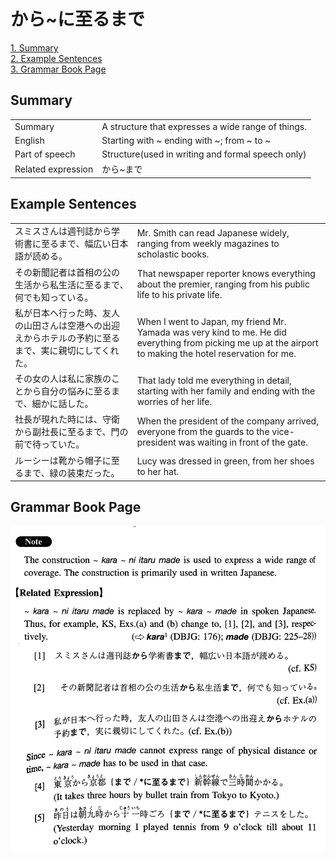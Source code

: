 # から~に至るまで

[1. Summary](#summary)<br>
[2. Example Sentences](#example-sentences)<br>
[3. Grammar Book Page](#grammar-book-page)<br>


## Summary

<table><tr>   <td>Summary</td>   <td>A structure that expresses a wide range of things.</td></tr><tr>   <td>English</td>   <td>Starting with ~ ending with ~; from ~ to ~</td></tr><tr>   <td>Part of speech</td>   <td>Structure(used in writing and formal speech only)</td></tr><tr>   <td>Related expression</td>   <td>から~まで</td></tr></table>

## Example Sentences

<table><tr>   <td>スミスさんは週刊誌から学術書に至るまで、幅広い日本語が読める。</td>   <td>Mr. Smith can read Japanese widely, ranging from weekly magazines to scholastic books.</td></tr><tr>   <td>その新聞記者は首相の公の生活から私生活に至るまで、何でも知っている。</td>   <td>That newspaper reporter knows everything about the premier, ranging from his public life to his private life.</td></tr><tr>   <td>私が日本へ行った時、友人の山田さんは空港への出迎えからホテルの予約に至るまで、実に親切にしてくれた。</td>   <td>When I went to Japan, my friend Mr. Yamada was very kind to me. He did everything from picking me up at the airport to making the hotel reservation for me.</td></tr><tr>   <td>その女の人は私に家族のことから自分の悩みに至るまで、細かに話した。</td>   <td>That lady told me everything in detail, starting with her family and ending with the worries of her life.</td></tr><tr>   <td>社長が現れた時には、守衛から副社長に至るまで、門の前で待っていた。</td>   <td>When the president of the company arrived, everyone from the guards to the vice-president was waiting in front of the gate.</td></tr><tr>   <td>ルーシーは靴から帽子に至るまで、緑の装束だった。</td>   <td>Lucy was dressed in green, from her shoes to her hat.</td></tr></table>

## Grammar Book Page

![](../img/Intermediateから~に至るまで.png)

